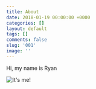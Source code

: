 ```yaml
---
title: About
date: 2018-01-19 00:00:00 +0000
categories: []
layout: default
tags: []
comments: false
slug: '001'
image: ''
---
```

Hi, my name is Ryan

![](/DSC0933.jpg "It's me!")